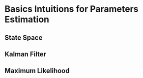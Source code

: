 # Basics Intuitions for Parameters Estimation

## State Space

## Kalman Filter

## Maximum Likelihood
